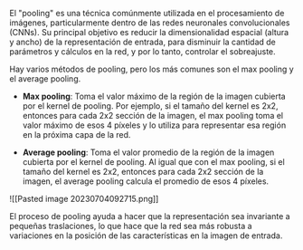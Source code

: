   
El "pooling" es una técnica comúnmente utilizada en el procesamiento de imágenes, particularmente dentro de las redes neuronales convolucionales (CNNs). Su principal objetivo es reducir la dimensionalidad espacial (altura y ancho) de la representación de entrada, para disminuir la cantidad de parámetros y cálculos en la red, y por lo tanto, controlar el sobreajuste.

Hay varios métodos de pooling, pero los más comunes son el max pooling y el average pooling.

- **Max pooling**: Toma el valor máximo de la región de la imagen cubierta por el kernel de pooling. Por ejemplo, si el tamaño del kernel es 2x2, entonces para cada 2x2 sección de la imagen, el max pooling toma el valor máximo de esos 4 píxeles y lo utiliza para representar esa región en la próxima capa de la red.

- **Average pooling**: Toma el valor promedio de la región de la imagen cubierta por el kernel de pooling. Al igual que con el max pooling, si el tamaño del kernel es 2x2, entonces para cada 2x2 sección de la imagen, el average pooling calcula el promedio de esos 4 píxeles.

![[Pasted image 20230704092715.png]]

El proceso de pooling ayuda a hacer que la representación sea invariante a pequeñas traslaciones, lo que hace que la red sea más robusta a variaciones en la posición de las características en la imagen de entrada.